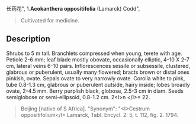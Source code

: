 长药花",
1.**Acokanthera oppositifolia** (Lamarck) Codd",

> Cultivated for medicine.

## Description
Shrubs to 5 m tall. Branchlets compressed when young, terete with age. Petiole 2-6 mm; leaf blade mostly obovate, occasionally elliptic, 4-10 X 2-7 cm, lateral veins 6-10 pairs. Inflorescences sessile or subsessile, clustered, glabrous or puberulent, usually many flowered; bracts brown or distal ones pinkish, ovate. Sepals ovate to very narrowly ovate. Corolla white to pink, tube 0.8-1.3 cm, glabrous or puberulent outside, hairy inside; lobes broadly ovate, 2-4.5 mm. Berry purplish black, globose, 2.5-3 cm in diam. Seeds semiglobose or semi-ellipsoid, 0.8-1.2 cm. 2&lt;I&gt;n &lt;/I&gt;= 22.

> Beijing [native of S Africa].
  "Synonym": "&lt;I&gt;Cestrum oppositifolium&lt;/I&gt; Lamarck, Tabl. Encycl. 2: 5, t. 112, fig. 2. 1794.
